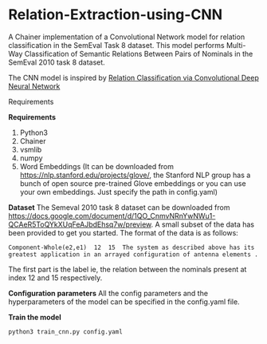 # Relation-Extraction-using-CNN
A Chainer implementation of a Convolutional Network model for relation classification in the SemEval Task 8 dataset. This model performs Multi-Way Classification of Semantic Relations Between Pairs of Nominals in the SemEval 2010 task 8 dataset.

The CNN model is inspired by <a href=http://www.aclweb.org/anthology/C14-1220> Relation Classification via Convolutional Deep Neural Network</a>

Requirements

<b>Requirements</b>
1. Python3
2. Chainer
3. vsmlib
4. numpy
5. Word Embeddings (It can be downloaded from https://nlp.stanford.edu/projects/glove/, the Stanford NLP group has a bunch of open source pre-trained Glove embeddings or you can use your own embeddings. Just specify the path in config.yaml)

<b>Dataset</b>
The Semeval 2010 task 8 dataset can be downloaded from https://docs.google.com/document/d/1QO_CnmvNRnYwNWu1-QCAeR5ToQYkXUqFeAJbdEhsq7w/preview. A small subset of the data has been provided to get you started. The format of the data is as follows:
```
Component-Whole(e2,e1)	12	15	The system as described above has its greatest application in an arrayed configuration of antenna elements .
```
The first part is the label ie, the relation between the nominals present at index 12 and 15 respectively.


<b>Configuration parameters</b>
All the config parameters and the hyperparameters of the model can be specified in the config.yaml file.

<b>Train the model</b>
```
python3 train_cnn.py config.yaml
